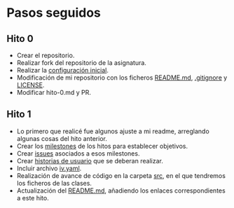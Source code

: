 # Pasos seguidos


## Hito 0

- Crear el repositorio.
- Realizar fork del repositorio de la asignatura.
- Realizar la [configuración inicial](./configuracion_inicial.md).
- Modificación de mi repositorio con los ficheros [README.md](../README.md), [.gitignore](../.gitignore) y [LICENSE](../LICENSE).
- Modificar hito-0.md y PR.

## Hito 1

- Lo primero que realicé fue algunos ajuste a mi readme, arreglando algunas cosas del hito anterior.
- Crear los [milestones](https://github.com/FranToBa/CloudFood/milestones) de los hitos para establecer objetivos.
- Crear [issues](https://github.com/FranToBa/CloudFood/issues/1) asociados a esos milestones.
- Crear [historias de usuario](https://github.com/FranToBa/CloudFood/issues) que se deberan realizar.
- Incluir archivo [iv.yaml](../iv.yaml).
- Realización de avance de código en la carpeta [src](../src), en el que tendremos los ficheros de las clases.
- Actualización del [README.md](../README.md), añadiendo los enlaces correspondientes a este hito.



